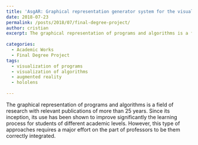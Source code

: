 ```yaml
---
title: 'AsgAR: Graphical representation generator system for the visualization of programs and algorithms using Mixed Reality.'
date: 2018-07-23
permalink: /posts/2018/07/final-degree-project/
author: cristian
excerpt: The graphical representation of programs and algorithms is a field of research with relevant publications of more than 25 years. Since its inception, its use has been shown to improve significantly the learning process for students of different academic levels. However, this type of approaches requires a major effort on the part of professors to be them correctly integrated.
 
categories:
  - Academic Works
  - Final Degree Project
tags:
  - visualization of programs
  - visualization of algorithms
  - augmented reality
  - hololens
  
---
```


The graphical representation of programs and algorithms is a field of research with relevant publications of more than 25 years. 
Since its inception, its use has been shown to improve significantly the learning process for students of different academic levels. 
However, this type of approaches requires a major effort on the part of professors to be them correctly integrated.
